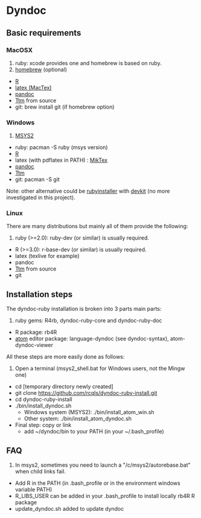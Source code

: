# Dyndoc

## Basic requirements

### MacOSX
1. ruby: xcode provides one and homebrew is based on ruby.
2. [homebrew](http://brew.sh) (optional)
* [R](http://cran.r-project.org/bin/macosx/)
* [latex (MacTex)](http://www.tug.org/mactex/)
* [pandoc](https://github.com/jgm/pandoc/releases)
* [Ttm](http://hutchinson.belmont.ma.us/tth/mml) from source
* git: brew install git (if homebrew option)

### Windows
1. [MSYS2](http://msys2.github.io)
* ruby: pacman -S ruby (msys version)
* [R](http://cran.r-project.org/bin/windows/base/)
* latex (with pdflatex in PATH) : [MikTex](http:/miktex.org)
* [pandoc](https://github.com/jgm/pandoc/releases)
* [Ttm](http://hutchinson.belmont.ma.us/tth/mml)
* git: pacman -S git

Note: other alternative could be [rubyinstaller](http://rubyinstaller.org) with [devkit](http://rubyinstaller.org/add-ons/devkit) (no more investigated in this project).

### Linux
There are many distributions but mainly all of them provide the following:

1. ruby (>=2.0): ruby-dev (or similar) is usually required.
* R (>=3.0): r-base-dev (or similar) is usually required.
* latex (texlive for example)
* pandoc
* [Ttm](http://hutchinson.belmont.ma.us/tth/mml) from source
* git

## Installation steps

The dyndoc-ruby installation is broken into 3 parts main parts:

1. ruby gems: R4rb, dyndoc-ruby-core and dyndoc-ruby-doc
* R package: rb4R
* [atom](https://github.com/atom/atom/releases) editor package: language-dyndoc (see dyndoc-syntax), atom-dyndoc-viewer

All these steps are more easily done as follows:

1. Open a terminal (msys2_shell.bat for Windows users, not the Mingw one)
* cd [temporary directory newly created]
* git clone https://github.com/rcqls/dyndoc-ruby-install.git
* cd dyndoc-ruby-install
* ./bin/install_dyndoc.sh
  * Windows system (MSYS2): ./bin/install_atom_win.sh
  * Other system: ./bin/install_atom_dyndoc.sh
* Final step: copy or link
  * add ~/dyndoc/bin to your PATH (in your ~/.bash_profile)


## FAQ

1. In msys2, sometimes you need to launch a "/c/msys2/autorebase.bat" when child links fail.
* Add R in the PATH (in .bash_profile or in the environment windows variable PATH) 
* R_LIBS_USER can be added in your .bash_profile to install locally rb4R R package
* update_dyndoc.sh added to update dyndoc
